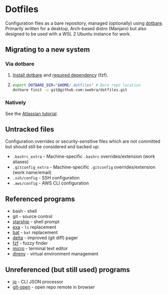 # Dotfiles
Configuration files as a bare repository, managed (optionally) using [dotbare](https://github.com/kazhala/dotbare). Primarily written for a desktop, Arch-based distro (Manjaro) but also designed to be used with a WSL 2 Ubuntu instance for work.

## Migrating to a new system
### Via dotbare
1. [Install dotbare](https://github.com/kazhala/dotbare#bash) and [required dependency](https://github.com/kazhala/dotbare#required-dependency) (fzf).
1. ```bash
   export DOTBARE_DIR="$HOME/.dotfiles" # Bare repo location
   dotbare finit -u git@github.com:swebra/dotfiles.git
   ```

### Natively
See the [Atlassian tutorial](https://www.atlassian.com/git/tutorials/dotfiles).

## Untracked files
Configuration overrides or security-sensitive files which are not committed but should still be considered and backed up:
- `.bashrc_extra` - Machine-specific `.bashrc` overrides/extension (work aliases)
- `.gitconfig_extra` - Machine-specific `.gitconfig` overrides/extension (work name/email)
- `.ssh/config` - SSH configuration
- `.aws/config` - AWS CLI configuration

## Referenced programs
- bash - shell
- git - source control
- [starship](https://starship.rs) - shell prompt
- [exa](https://the.exa.website) - `ls` replacement
- [bat](https://github.com/sharkdp/bat) - `bat` replacement
- [delta](https://github.com/dandavison/delta) - improved (git diff) pager
- [fzf](https://github.com/junegunn/fzf) - fuzzy finder
- [micro](https://micro-editor.github.io) - terminal text editor
- [direnv](https://direnv.net) - virtual environment management

## Unreferenced (but still used) programs
- [jq](https://stedolan.github.io/jq/) - CLI JSON processor
- [git-open](https://github.com/paulirish/git-open) - open repo remote in browser
